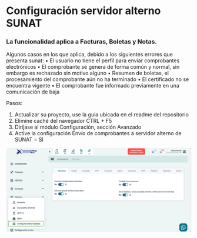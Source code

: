 # Configuración servidor alterno SUNAT

### La funcionalidad aplica a Facturas, Boletas y Notas.

Algunos casos en los que aplica, debido a los siguientes errores que presenta sunat:
    • El usuario no tiene el perfil para enviar comprobantes electrónicos
    • El comprobante se genera de forma común y normal, sin embargo es rechazado sin motivo alguno
    • Resumen de boletas, el procesamiento del comprobante aún no ha terminado
    • El certificado no se encuentra vigente
    • El comprobante fue informado previamente en una comunicación de baja

Pasos:

1. Actualizar su proyecto, use la guia ubicada en el readme del repositorio
2. Elimine caché del navegador CTRL + F5
3. Diríjase al módulo Configuración, sección Avanzado
4. Active la configuración Envío de comprobantes a servidor alterno de SUNAT = SI


![alt text](img/servidor_alterno_sunat.png)
